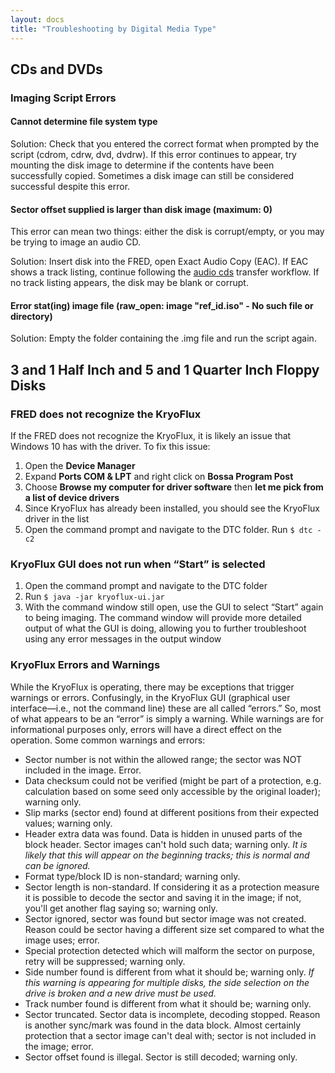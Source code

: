 ```yaml
---
layout: docs
title: "Troubleshooting by Digital Media Type"
---
```


## CDs and DVDs

### Imaging Script Errors

#### Cannot determine file system type

Solution: Check that you entered the correct format when prompted by the script (cdrom, cdrw, dvd, dvdrw). If this error continues to appear, try mounting the disk image to determine if the contents have been successfully copied. Sometimes a disk image can still be considered successful despite this error.

#### Sector offset supplied is larger than disk image (maximum: 0)

This error can mean two things: either the disk is corrupt/empty, or you may be trying to image an audio CD.

Solution: Insert disk into the FRED, open Exact Audio Copy (EAC). If EAC shows a track listing, continue following the [audio cds](transfer-instructions#audio-cds) transfer workflow. If no track listing appears, the disk may be blank or corrupt.

#### Error stat(ing) image file (raw_open: image "ref_id.iso" - No such file or directory)

Solution: Empty the folder containing the .img file and run the script again.

## 3 and 1 Half Inch and 5 and 1 Quarter Inch Floppy Disks

### FRED does not recognize the KryoFlux

If the FRED does not recognize the KryoFlux, it is likely an issue that Windows 10 has with the driver. To fix this issue:

1. Open the **Device Manager**
2. Expand **Ports COM & LPT** and right click on **Bossa Program Post**
3. Choose **Browse my computer for driver software** then **let me pick from a list of device drivers**
4. Since KryoFlux has already been installed, you should see the KryoFlux driver in the list
5. Open the command prompt and navigate to the DTC folder. Run `$ dtc -c2`

### KryoFlux GUI does not run when “Start” is selected

1. Open the command prompt and navigate to the DTC folder
2. Run `$ java -jar kryoflux-ui.jar`
3. With the command window still open, use the GUI to select “Start” again to being imaging. The command window will provide more detailed output of what the GUI is doing, allowing you to further troubleshoot using any error messages in the output window

### KryoFlux Errors and Warnings

While the KryoFlux is operating, there may be exceptions that trigger warnings or errors. Confusingly, in the KryoFlux GUI (graphical user interface—i.e., not the command line) these are all called “errors.” So, most of what appears to be an “error” is simply a warning. While warnings are for informational purposes only, errors will have a direct effect on the operation. Some common warnings and errors:

- Sector number is not within the allowed range; the sector was NOT included in the image. Error.
- Data checksum could not be verified (might be part of a protection, e.g. calculation based on some seed only accessible by the original loader); warning only.
- Slip marks (sector end) found at different positions from their expected values; warning only.
- Header extra data was found. Data is hidden in unused parts of the block header. Sector images can't hold such data; warning only. *It is likely that this will appear on the beginning tracks; this is normal and can be ignored.*
- Format type/block ID is non-standard; warning only.
- Sector length is non-standard. If considering it as a protection measure it is possible to decode the sector and saving it in the image; if not, you'll get another flag saying so; warning only.
- Sector ignored, sector was found but sector image was not created. Reason could be sector having a different size set compared to what the image uses; error.
- Special protection detected which will malform the sector on purpose, retry will be suppressed; warning only.
- Side number found is different from what it should be; warning only. *If this warning is appearing for multiple disks, the side selection on the drive is broken and a new drive must be used.*
- Track number found is different from what it should be; warning only.
- Sector truncated. Sector data is incomplete, decoding stopped. Reason is another sync/mark was found in the data block. Almost certainly protection that a sector image can't deal with; sector is not included in the image; error.
- Sector offset found is illegal. Sector is still decoded; warning only.
